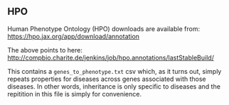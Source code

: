 ## HPO 

Human Phenotype Ontology (HPO) downloads are available from: https://hpo.jax.org/app/download/annotation

The above points to here: http://compbio.charite.de/jenkins/job/hpo.annotations/lastStableBuild/

This contains a `genes_to_phenotype.txt` csv which, as it turns out, simply repeats properties for diseases across genes associated with those diseases.  In other words, inheritance is only specific to diseases and the repitition in this file is simply for convenience.



